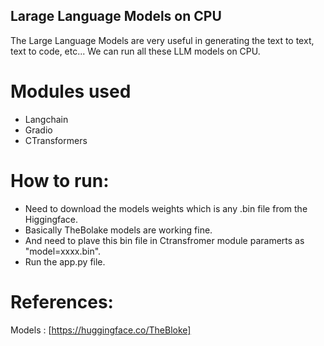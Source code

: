 ## Larage Language Models on CPU
The Large Language Models are very useful in generating the text to text, text to code, etc... We can run all these LLM models on CPU.

# Modules used
- Langchain
- Gradio
- CTransformers

# How to run:
- Need to download the models weights which is any .bin file from the Higgingface.
- Basically TheBolake models are working fine.
- And need to plave this bin file in Ctransfromer module paramerts as "model=xxxx.bin".
- Run the app.py file.

# References:
Models : [https://huggingface.co/TheBloke]
